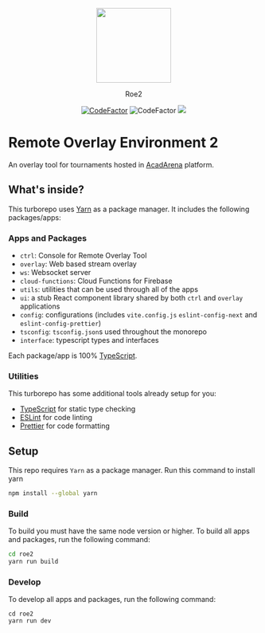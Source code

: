 <p align="center">
  <img src="https://user-images.githubusercontent.com/49423729/169544055-63179ae4-0702-4e3f-a730-335dee835e56.png" height="150" />
</p>
<p align="center">
  Roe2
</p>
<p align="center">
  <a href="https://www.codefactor.io/repository/github/acadarena/roe2"><img src="https://www.codefactor.io/repository/github/acadarena/roe2/badge" alt="CodeFactor" /></a>
  <img src="https://img.shields.io/badge/renovate-enabled-brightgreen.svg" alt="CodeFactor" />
  <a href="https://www.codacy.com/gh/AcadArena/Roe2/dashboard?utm_source=github.com&amp;utm_medium=referral&amp;utm_content=AcadArena/Roe2&amp;utm_campaign=Badge_Grade"><img src="https://app.codacy.com/project/badge/Grade/3b2f3c26e71d4949aced6e64ce9e3608"/></a>
</p>



# Remote Overlay Environment 2

An overlay tool for tournaments hosted in [AcadArena](https://app.acadarena.com/) platform.

## What's inside?

This turborepo uses [Yarn](https://classic.yarnpkg.com/lang/en/) as a package manager. It includes the following packages/apps:

### Apps and Packages

- `ctrl`: Console for Remote Overlay Tool
- `overlay`: Web based stream overlay
- `ws`: Websocket server
- `cloud-functions`: Cloud Functions for Firebase
- `utils`: utilities that can be used through all of the apps
- `ui`: a stub React component library shared by both `ctrl` and `overlay` applications
- `config`: configurations (includes `vite.config.js` `eslint-config-next` and `eslint-config-prettier`)
- `tsconfig`: `tsconfig.json`s used throughout the monorepo
- `interface`: typescript types and interfaces

Each package/app is 100% [TypeScript](https://www.typescriptlang.org/).

### Utilities

This turborepo has some additional tools already setup for you:

- [TypeScript](https://www.typescriptlang.org/) for static type checking
- [ESLint](https://eslint.org/) for code linting
- [Prettier](https://prettier.io) for code formatting

## Setup

<!-- This repository is used in the `npx create-turbo` command, and selected when choosing which package manager you wish to use with your monorepo (Yarn). -->

This repo requires `Yarn` as a package manager. Run this command to install yarn

```sh
npm install --global yarn
```

### Build

To build you must have the same node version or higher.
To build all apps and packages, run the following command:

```sh
cd roe2
yarn run build
```

### Develop

To develop all apps and packages, run the following command:

```
cd roe2
yarn run dev
```
